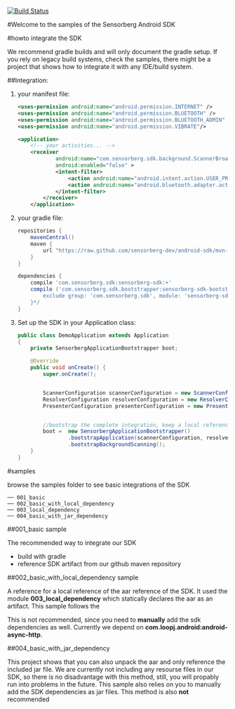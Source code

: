 [![Build Status](https://travis-ci.org/sensorberg-dev/android-sdk.svg?branch=master)](https://travis-ci.org/sensorberg-dev/android-sdk)

#Welcome to the samples of the Sensorberg Android SDK

#howto integrate the SDK

We recommend gradle builds and will only document the gradle setup. If you rely on legacy build systems, check the samples, there might be a project that shows how to integrate it with any IDE/build system.

##Integration:

1. your manifest file:

	```xml
	<uses-permission android:name="android.permission.INTERNET" />
	<uses-permission android:name="android.permission.BLUETOOTH" />
	<uses-permission android:name="android.permission.BLUETOOTH_ADMIN" />
	<uses-permission android:name="android.permission.VIBRATE"/>
	
	<application>
	    <!-- your activities... -->
	    <receiver
                android:name="com.sensorberg.sdk.background.ScannerBroadcastReceiver"
                android:enabled="false" >
                <intent-filter>
                    <action android:name="android.intent.action.USER_PRESENT" />
                    <action android:name="android.bluetooth.adapter.action.STATE_CHANGED" />
                </intent-filter>
            </receiver>
        </application>
	```

2. your gradle file:

	```groovy
	repositories {
	    mavenCentral()
	    maven {
	        url "https://raw.github.com/sensorberg-dev/android-sdk/mvn-repo";
	    }
	}
	
	dependencies {
        compile 'com.sensorberg.sdk:sensorberg-sdk:+'
        compile ('com.sensorberg.sdk.bootstrapper:sensorberg-sdk-bootstrapper:+')/*{
            exclude group: 'com.sensorberg.sdk', module: 'sensorberg-sdk'
        }*/
    }
	```

3. Set up the SDK in your Application class:

	```java
	public class DemoApplication extends Application
	{ 
	    private SensorbergApplicationBootstrapper boot;
	
	    @Override
	    public void onCreate() {
	        super.onCreate();        
	
	
	        ScannerConfiguration scannerConfiguration = new ScannerConfiguration(this);	        
	        ResolverConfiguration resolverConfiguration = new ResolverConfiguration(this, "f257de3b91d141aa93b6a9b39c97b83df257de3b91d141aa93b6a9b39c97b83d");
	        PresenterConfiguration presenterConfiguration = new PresenterConfiguration(this);
	
	
	        //bootstrap the complete integration, keep a local reference to the bootstrapper
	        boot =  new SensorbergApplicationBootstrapper()
	                .bootstrapApplication(scannerConfiguration, resolverConfiguration, presenterConfiguration)
	                .bootstrapBackgroundScanning();
		}
	}
	```

#samples

browse the samples folder to see basic integrations of the SDK
	
	── 001_basic
	── 002_basic_with_local_dependency
	── 003_local_dependency
	── 004_basic_with_jar_dependency

##001_basic sample

The recommended way to integrate our SDK

* build with gradle
* reference SDK artifact from our github maven repository

##002_basic_with_local_dependency sample

A reference for a local reference of the aar reference of the SDK. It used the module **003_local_dependency** which statically declares the aar as an artifact. This sample follows the 

This is not recommended, since you need to **manually** add the sdk dependencies as well. Currently we depend on **com.loopj.android:android-async-http**.

##004_basic_with_jar_dependency

This project shows that you can also unpack the aar and only reference the included jar file. We are currently not including any resourse files in our SDK, so there is no disadvantage with this method, still, you will propably run into problems in the future. This sample also relies on you to manually add the SDK dependencies as jar files. This method is also **not** recommended
